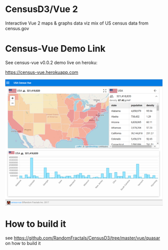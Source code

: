 # CensusD3/Vue 2

Interactive Vue 2 maps & graphs data viz mix of US census data from census.gov

# Census-Vue Demo Link

See census-vue v0.0.2 demo live on heroku: 

https://census-vue.herokuapp.com


![Alt text](https://github.com/RandomFractals/CensusD3/blob/master/screens/CensusVue-0.0.2.png?raw=true 
 "latest") 
 
# How to build it

see https://github.com/RandomFractals/CensusD3/tree/master/vue/quasar on how to build it